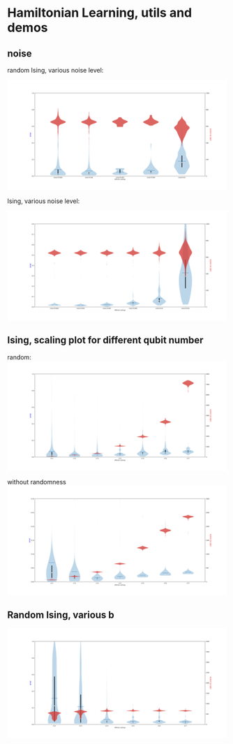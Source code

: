 # Hamiltonian Learning, utils and demos

## noise

random Ising, various noise level:

![ising1](plot/RandomIsing_n=4_varNoise_violin.svg)

Ising, various noise level:

![ising2](plot/Ising_n=4_varNoise_violin.svg)

## Ising, scaling plot for different qubit number

random:
![ising3](plot/strictRandomIsing_n=1-7_violin.svg)

without randomness
![ising4](plot/strictIsing_n=1-8_violin.svg)

## Random Ising, various b

![var_b](plot/Ising_n=4_varb_violin.svg)